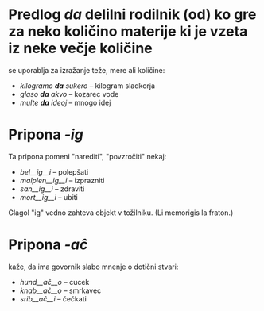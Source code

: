 # Predlog *da* delilni rodilnik (od) ko gre za neko količino materije ki je vzeta iz neke večje količine 

se uporablja za izražanje teže, mere ali količine:

- *kilogramo __da__ sukero* – kilogram sladkorja
- *glaso __da__ akvo* – kozarec vode
- *multe __da__ ideoj* – mnogo idej

# Pripona *-ig*

Ta pripona pomeni "narediti", "povzročiti" nekaj:

- *bel__ig__i* – polepšati
- *malplen__ig__i* – izprazniti
- *san__ig__i* – zdraviti
- *mort__ig__i* – ubiti 

Glagol "ig" vedno zahteva objekt v tožilniku. (Li memorigis la fraton.) 

# Pripona *-aĉ*

kaže, da ima govornik slabo mnenje o dotični stvari:

- *hund__aĉ__o* – cucek
- *knab__aĉ__o* – smrkavec
- *srib__aĉ__i* – čečkati
 
